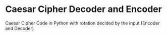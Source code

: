 # Caesar Cipher Decoder and Encoder
Caesar Cipher Code in Python with rotation decided by the input (Encoder and Decoder)
